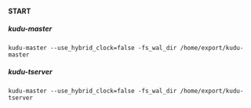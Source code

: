 #### START

##### kudu-master

```
kudu-master --use_hybrid_clock=false -fs_wal_dir /home/export/kudu-master
```



##### kudu-tserver

```
kudu-master --use_hybrid_clock=false -fs_wal_dir /home/export/kudu-tserver
```

